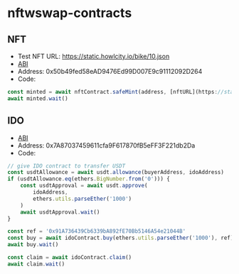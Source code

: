 # nftwswap-contracts

## NFT

-   Test NFT URL: https://static.howlcity.io/bike/10.json
-   [ABI](./artifacts/contracts/NFT.sol/NFT.json)
-   Address: 0x50b49fed58eAD9476Ed99D007E9c91112092D264
-   Code:

```js
const minted = await nftContract.safeMint(address, [nftURL](https://static.howlcity.io/bike/10.json))
await minted.wait()
```

## IDO

-   [ABI](./artifacts/contracts/IDO.sol/IDO.json)
-   Address: 0x7A87037459611cfa9F617870fB5eFF3F221db2Da
-   Code:

```js
// give IDO contract to transfer USDT
const usdtAllowance = await usdt.allowance(buyerAddress, idoAddress)
if (usdtAllowance.eq(ethers.BigNumber.from('0'))) {
    const usdtApproval = await usdt.approve(
        idoAddress,
        ethers.utils.parseEther('1000')
    )
    await usdtApproval.wait()
}

const ref = '0x91A736439Cb6339bA892fE70Bb5146A54e21044B'
const buy = await idoContract.buy(ethers.utils.parseEther('1000'), ref)
await buy.wait()
```

```js
const claim = await idoContract.claim()
await claim.wait()
```
